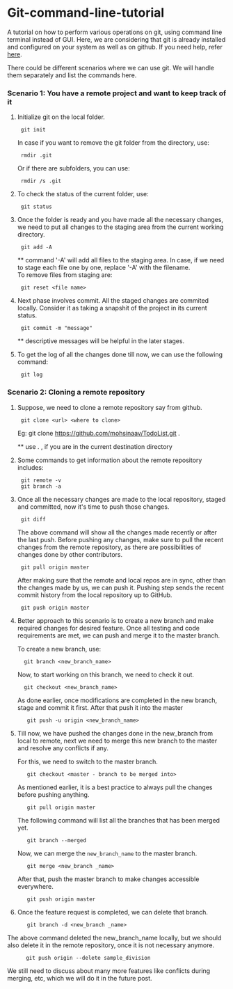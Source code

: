 # Git-command-line-tutorial
A tutorial on how to perform various operations on git, using command line terminal instead of GUI. Here, we are considering that git is already installed and configured on your system as well as on github. If you need help, refer [here](https://docs.gitlab.com/ee/gitlab-basics/start-using-git.html).

There could be different scenarios where we can use git. We will handle them separately and list the commands here. 

### Scenario 1: You have a remote project and want to keep track of it

1. Initialize git on the local folder. 
        
        git init
    
    In case if you want to remove the git folder from the directory, use:
        
        rmdir .git
     
    Or if there are subfolders, you can use:
      
        rmdir /s .git
      
2. To check the status of the current folder, use:
        
        git status

3. Once the folder is ready and you have made all the necessary changes, we need to put all changes to the staging area from the current working directory. 
    
        git add -A
        
    ** command '-A' will add all files to the staging area. In case, if we need to stage each file
    one by one, replace '-A' with the filename.     
    To remove files from staging are:
    
        git reset <file name>

4. Next phase involves commit. All the staged changes are commited locally. Consider it as taking a snapshit of the project in its current status. 
      
        git commit -m "message"
      
     ** descriptive messages will be helpful in the later stages.

5. To get the log of all the changes done till now, we can use the following command: 
      
        git log

  
### Scenario 2: Cloning a remote repository

1. Suppose, we need to clone a remote repository say from github.

        git clone <url> <where to clone>
        
    Eg: git clone https://github.com/mohsinaav/TodoList.git .

    ** use . , if you are in the current destination directory
    
2. Some commands to get information about the remote repository includes:
    
        git remote -v    
        git branch -a
        
3. Once all the necessary changes are made to the local repository, staged and committed, now it's time to push those changes. 
        
        git diff
        
    The above command will show all the changes made recently or after the last push. Before pushing any changes, make sure to pull the recent changes from the remote repository, as there are possibilities of changes done by other contributors. 
  
        git pull origin master
        
    After making sure that the remote and local repos are in sync, other than the changes made by us, we can push it. Pushing step sends the recent commit history from the local repository up to GitHub.
        
        git push origin master
        
4. Better approach to this scenario is to create a new branch and make required changes for desired feature. Once all testing and code requirements are met, we can push and merge it to the master branch.

    To create a new branch, use:
    
         git branch <new_branch_name>
      
    Now, to start working on this branch, we need to check it out.
  
         git checkout <new_branch_name>
  
    As done earlier, once modifications are completed in the new branch, stage and commit it first. After that push it into the master
        
          git push -u origin <new_branch_name>
          
5. Till now, we have pushed the changes done in the new_branch from local to remote, next we need to merge this new branch to the master and resolve any conflicts if any.

    For this, we need to switch to the master branch.
          
          git checkout <master - branch to be merged into>
          
     As mentioned earlier, it is a best practice to always pull the changes before pushing anything.
          
          git pull origin master
  
     The following command will list all the branches that has been merged yet.
          
          git branch --merged

     Now, we can merge the `new_branch_name` to the master branch.
     
          git merge <new_branch _name>
          
     After that, push the master branch to make changes accessible everywhere.
            
          git push origin master
          
      
6. Once the feature request is completed, we can delete that branch.

          git branch -d <new_branch _name>
          
  The above command deleted the new_branch_name locally, but we should also delete it in the remote repository, once it is not necessary anymore.
          
          git push origin --delete sample_division
          
We still need to discuss about many more features like conflicts during merging, etc, which we will do it in the future post.




